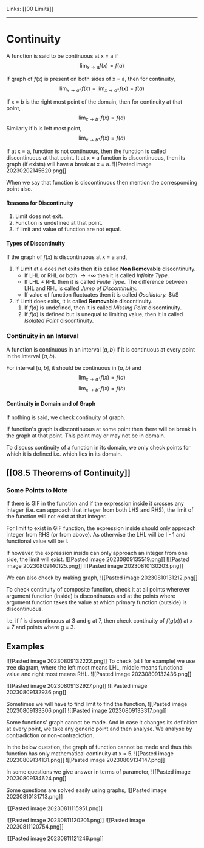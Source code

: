 Links: [[00 Limits]]
___
# Continuity

A function is said to be continuous at x = a if
$$\lim_{ x \to a } f(x) = f(a)$$

If graph of $f(x)$ is present on both sides of x = a, then for continuity,
$$\lim_{ x \to a^{-} } f(x) = \lim_{ x \to a^{+} } f(x) = f(a)$$

If x = b is the right most point of the domain, then for continuity at that point,
$$\lim_{ x \to b^{-} } f(x) = f(a)$$
Similarly if b is left most point,
$$\lim_{ x \to b^{+} } f(x) = f(a)$$

If at x = a, function is not continuous, then the function is called discontinuous at that point.
It at x = a function is discontinuous, then its graph (if exists) will have a break at x = a. 
![[Pasted image 20230202145620.png]]

When we say that function is discontinuous then mention the corresponding point also. 

#### Reasons for Discontinuity
1. Limit does not exit. 
2. Function is undefined at that point. 
3. If limit and value of function are not equal. 

#### Types of Discontinuity 
If the graph of $f(x)$ is discontinuous at x = a and,
1. If Limit at a does not exits then it is called **Non Removable** discontinuity.
	- If LHL or RHL or both $\to \pm \infty$ then it is called *Infinite Type.*
	- If LHL $\neq$ RHL then it is called *Finite Type.* The difference between LHL and RHL is called *Jump of Discontinuity.*
	- If value of function fluctuates then it is called *Oscillatory.*
	  $\\$
3. If Limit does exits, it is called **Removable** discontinuity. 
	1. If $f(a)$ is undefined, then it is called *Missing Point* discontinuity.
	2. If $f(a)$ is defined but is unequal to limiting value, then it is called *Isolated Point* discontinuity.

### Continuity in an Interval
A function is continuous in an interval $(a,b)$ if it is continuous at every point in the interval $(a,b)$. 

For interval $[a,b]$, it should be continuous in $(a,b)$ and
$$\lim_{ x \to a^{+} } f(x) = f(a)$$
$$\lim_{ x \to b^{-} } f(x) = f(b)$$

#### Continuity in Domain and of Graph
If nothing is said, we check continuity of graph. 

If function's graph is discontinuous at some point then there will be break in the graph at that point. This point may or may not be in domain. 

To discuss continuity of a function in its domain, we only check points for which it is defined i.e. which lies in its domain. 

## [[08.5 Theorems of Continuity]]

### Some Points to Note
If there is GIF in the function and if the expression inside it crosses any integer (i.e. can approach that integer from both LHS and RHS), the limit of the function will not exist at that integer.

For limit to exist in GIF function, the expression inside should only approach integer from RHS (or from above). As otherwise the LHL will be I - 1 and functional value will be I. 

If however, the expression inside can only approach an integer from one side, the limit will exist. 
![[Pasted image 20230809135519.png]]
![[Pasted image 20230809140125.png]]
![[Pasted image 20230810130203.png]]

We can also check by making graph,
![[Pasted image 20230810131212.png]]

To check continuity of composite function, check it at all points wherever argument function (inside) is discontinuous and at the points where argument function takes the value at which primary function (outside) is discontinuous. 

i.e. if f is discontinuous at 3 and g at 7, then check continuity of $f(g(x))$ at x = 7 and points where g = 3.

## Examples
![[Pasted image 20230809132222.png]]
To check (at I for example) we use tree diagram, where the left most means LHL, middle means functional value and right most means RHL.
![[Pasted image 20230809132436.png]]

![[Pasted image 20230809132927.png]]
![[Pasted image 20230809132936.png]]

Sometimes we will have to find limit to find the function,
![[Pasted image 20230809133306.png]]
![[Pasted image 20230809133317.png]]

Some functions' graph cannot be made. And in case it changes its definition at every point, we take any generic point and then analyse. 
We analyse by contradiction or non-contradiction. 

In the below question, the graph of function cannot be made and thus this function has only mathematical continuity at x = 5.
![[Pasted image 20230809134131.png]]
![[Pasted image 20230809134147.png]]

In some questions we give answer in terms of parameter,
![[Pasted image 20230809134624.png]]

Some questions are solved easily using graphs,
![[Pasted image 20230810131713.png]]

![[Pasted image 20230811115951.png]]

![[Pasted image 20230811120201.png]]
![[Pasted image 20230811120754.png]]

![[Pasted image 20230811121246.png]]
